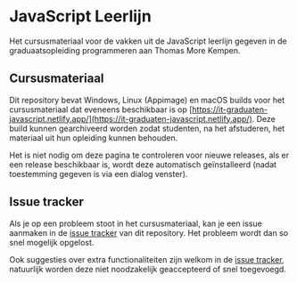 # JavaScript Leerlijn

Het cursusmateriaal voor de vakken uit de JavaScript leerlijn gegeven in de 
graduaatsopleiding programmeren aan Thomas More Kempen.

## Cursusmateriaal

Dit repository bevat Windows, Linux (Appimage) en macOS builds voor het cursusmateriaal dat eveneens beschikbaar is
op [https://it-graduaten-javascript.netlify.app/](https://it-graduaten-javascript.netlify.app/).
Deze build kunnen gearchiveerd worden zodat studenten, na het afstuderen, het materiaal uit hun opleiding kunnen behouden.

Het is niet nodig om deze pagina te controleren voor nieuwe releases, als er een release beschikbaar is, wordt deze 
automatisch geïnstalleerd (nadat toestemming gegeven is via een dialog venster).

## Issue tracker

Als je op een probleem stoot in het cursusmateriaal, kan je een issue aanmaken in de 
[issue tracker](https://github.com/it-graduaten/Releases-JavaScript-Leerlijn/issues) van dit repository.
Het probleem wordt dan so snel mogelijk opgelost.

Ook suggesties over extra functionaliteiten zijn welkom in de 
[issue tracker](https://github.com/it-graduaten/Releases-JavaScript-Leerlijn/issues), natuurlijk worden deze niet
noodzakelijk geaccepteerd of snel toegevoegd.
